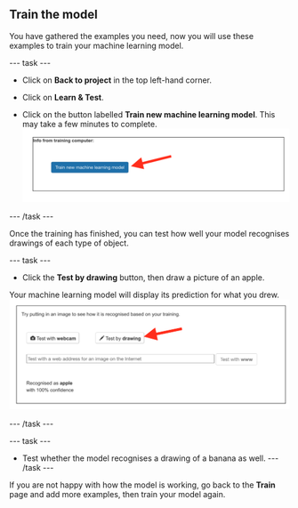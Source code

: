 ## Train the model

You have gathered the examples you need, now you will use these examples to train your machine learning model.

--- task ---

+ Click on **Back to project** in the top left-hand corner.

+ Click on **Learn & Test**.

+ Click on the button labelled **Train new machine learning model**. This may take a few minutes to complete.
![Arrow pointing to button saying Train new machine learning model](images/train-new-model.png)

--- /task ---

Once the training has finished, you can test how well your model recognises drawings of each type of object.  

--- task ---

+ Click the **Test by drawing** button, then draw a picture of an apple. 

Your machine learning model will display its prediction for what you drew.
![Arrow pointing to the test by drawing button](images/test-your-model.png)

--- /task ---

--- task ---
+ Test whether the model recognises a drawing of a banana as well.
--- /task ---

If you are not happy with how the model is working, go back to the **Train** page and add more examples, then train your model again.



